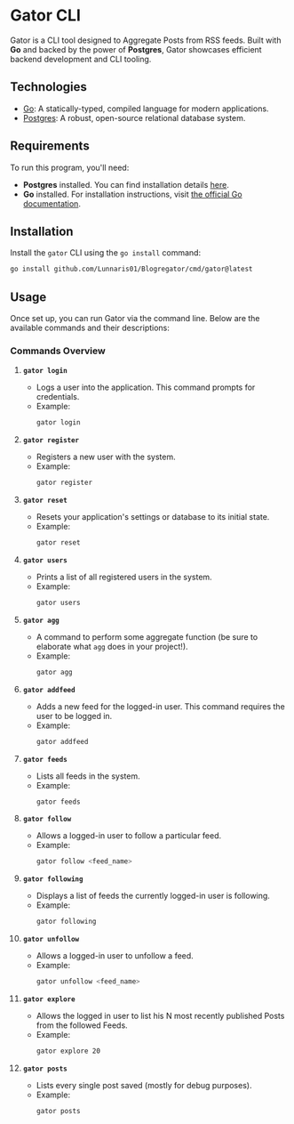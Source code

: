 # Gator CLI

Gator is a CLI tool designed to Aggregate Posts from RSS feeds. Built with **Go** and backed by the power of **Postgres**, Gator showcases efficient backend development and CLI tooling.

## Technologies
- [Go](https://go.dev): A statically-typed, compiled language for modern applications.
- [Postgres](https://www.postgresql.org): A robust, open-source relational database system.

## Requirements
To run this program, you'll need:
- **Postgres** installed. You can find installation details [here](https://www.postgresql.org/download/).
- **Go** installed. For installation instructions, visit [the official Go documentation](https://go.dev/doc/install).

## Installation
Install the `gator` CLI using the `go install` command:

```bash
go install github.com/Lunnaris01/Blogregator/cmd/gator@latest
```
## Usage
Once set up, you can run Gator via the command line. Below are the available commands and their descriptions:

### Commands Overview

1. **`gator login`**
   - Logs a user into the application. This command prompts for credentials.
   - Example:  
     ```bash
     gator login
     ```

2. **`gator register`**
   - Registers a new user with the system.
   - Example:  
     ```bash
     gator register
     ```

3. **`gator reset`**
   - Resets your application's settings or database to its initial state.
   - Example:  
     ```bash
     gator reset
     ```

4. **`gator users`**
   - Prints a list of all registered users in the system.
   - Example:  
     ```bash
     gator users
     ```

5. **`gator agg`**
   - A command to perform some aggregate function (be sure to elaborate what `agg` does in your project!).
   - Example:  
     ```bash
     gator agg
     ```

6. **`gator addfeed`**
   - Adds a new feed for the logged-in user. This command requires the user to be logged in.
   - Example:  
     ```bash
     gator addfeed
     ```

7. **`gator feeds`**
   - Lists all feeds in the system.
   - Example:  
     ```bash
     gator feeds
     ```

8. **`gator follow`**
   - Allows a logged-in user to follow a particular feed.
   - Example:  
     ```bash
     gator follow <feed_name>
     ```

9. **`gator following`**
   - Displays a list of feeds the currently logged-in user is following.
   - Example:  
     ```bash
     gator following
     ```

10. **`gator unfollow`**
    - Allows a logged-in user to unfollow a feed.
    - Example:  
      ```bash
      gator unfollow <feed_name>
      ```

11. **`gator explore`**
    - Allows the logged in user to list his N most recently published Posts from the followed Feeds.
    - Example:  
      ```bash
      gator explore 20
      ```

12. **`gator posts`**
    - Lists every single post saved (mostly for debug purposes).
    - Example:  
      ```bash
      gator posts
      ```


